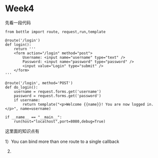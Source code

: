 # Week4

先看一段代码

    from bottle import route, request,run,template

    @route('/login')
    def login():
        return '''
        <form action="/login" method="post">
            Username: <input name="username" type="text" />
            Password: <input name="password" type="password" />
            <input value="Login" type="submit" />
        </form>
    '''

    @route('/login', method='POST')
    def do_login():
        username = request.forms.get('username')
        password = request.forms.get('password')
        if username:
    	    return template("<p>Welcome {{name}}! You are now logged in.</p>", name=username)
    
    if __name__ == "__main__":
        run(host="localhost",port=8080,debug=True)

这里面的知识点有

1）You can bind more than one route to a single callback

2)










